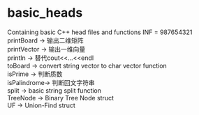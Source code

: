 # basic_heads
Containing basic C++ head files and functions
INF = 987654321  
printBoard  -> 输出二维矩阵   
printVector -> 输出一维向量  
println     -> 替代cout<<...<<endl  
toBoard     -> convert string vector to char vector function  
isPrime     -> 判断质数  
isPalindrome-> 判断回文字符串  
split       -> basic string split function  
TreeNode    -> Binary Tree Node struct  
UF          -> Union-Find struct  
